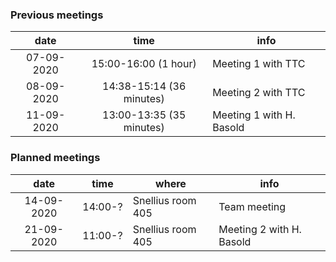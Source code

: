 ### Previous meetings
| date | time | info |
|:-:|:-:|----|
|07-09-2020 | 15:00-16:00 (1 hour) | Meeting 1 with TTC |
|08-09-2020 | 14:38-15:14 (36 minutes) | Meeting 2 with TTC |
|11-09-2020 | 13:00-13:35 (35 minutes) | Meeting 1 with H. Basold |

### Planned meetings
| date | time | where | info |
|:-:|:-:|---|---|
| 14-09-2020 | 14:00-? | Snellius room 405 | Team meeting |
| 21-09-2020 | 11:00-? | Snellius room 405 | Meeting 2 with H. Basold |

